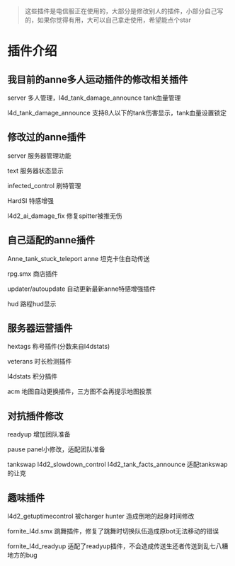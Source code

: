 > 这些插件是电信服正在使用的，大部分是修改别人的插件，小部分自己写的，如果你觉得有用，大可以自己拿走使用，希望能点个star

# 插件介绍

## 我目前的anne多人运动插件的修改相关插件

server 多人管理，l4d_tank_damage_announce tank血量管理

l4d_tank_damage_announce 支持8人以下的tank伤害显示，tank血量设置锁定

## 修改过的anne插件

server 服务器管理功能

text 服务器状态显示

infected_control 刷特管理

HardSI 特感增强

l4d2_ai_damage_fix 修复spitter被推无伤

## 自己适配的anne插件

Anne_tank_stuck_teleport anne 坦克卡住自动传送

rpg.smx 商店插件

updater/autoupdate 自动更新最新anne特感增强插件

hud 路程hud显示

## 服务器运营插件

hextags 称号插件(分数来自l4dstats)

veterans 时长检测插件

l4dstats 积分插件

acm 地图自动更换插件，三方图不会再提示地图投票

## 对抗插件修改

readyup 增加团队准备

pause panel小修改，适配团队准备

tankswap l4d2_slowdown_control l4d2_tank_facts_announce 适配tankswap的让克

## 趣味插件

l4d2_getuptimecontrol 被charger hunter 造成倒地的起身时间修改

fornite_l4d.smx 跳舞插件，修复了跳舞时切换队伍造成原bot无法移动的错误

fornite_l4d_readyup 适配了readyup插件，不会造成传送生还者传送到乱七八糟地方的bug
